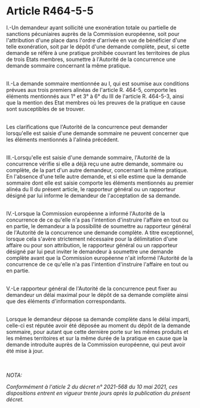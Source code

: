 # Article R464-5-5

<p>I.-Un demandeur ayant sollicité une exonération totale ou partielle de sanctions pécuniaires auprès de la Commission européenne, soit pour l'attribution d'une place dans l'ordre d'arrivée en vue de bénéficier d'une telle exonération, soit par le dépôt d'une demande complète, peut, si cette demande se réfère à une pratique prohibée couvrant les territoires de plus de trois Etats membres, soumettre à l'Autorité de la concurrence une demande sommaire concernant la même pratique.<br/><br/>

II.-La demande sommaire mentionnée au I, qui est soumise aux conditions prévues aux trois premiers alinéas de l'article R. 464-5, comporte les éléments mentionnés aux 1° et 3° à 6° du III de l'article R. 464-5-3, ainsi que la mention des Etat membres où les preuves de la pratique en cause sont susceptibles de se trouver.<br/><br/>

Les clarifications que l'Autorité de la concurrence peut demander lorsqu'elle est saisie d'une demande sommaire ne peuvent concerner que les éléments mentionnés à l'alinéa précédent.<br/><br/>

III.-Lorsqu'elle est saisie d'une demande sommaire, l'Autorité de la concurrence vérifie si elle a déjà reçu une autre demande, sommaire ou complète, de la part d'un autre demandeur, concernant la même pratique. En l'absence d'une telle autre demande, et si elle estime que la demande sommaire dont elle est saisie comporte les éléments mentionnés au premier alinéa du II du présent article, le rapporteur général ou un rapporteur désigné par lui informe le demandeur de l'acceptation de sa demande.<br/><br/>

IV.-Lorsque la Commission européenne a informé l'Autorité de la concurrence de ce qu'elle n'a pas l'intention d'instruire l'affaire en tout ou en partie, le demandeur a la possibilité de soumettre au rapporteur général de l'Autorité de la concurrence une demande complète. A titre exceptionnel, lorsque cela s'avère strictement nécessaire pour la délimitation d'une affaire ou pour son attribution, le rapporteur général ou un rapporteur désigné par lui peut inviter le demandeur à soumettre une demande complète avant que la Commission européenne n'ait informé l'Autorité de la concurrence de ce qu'elle n'a pas l'intention d'instruire l'affaire en tout ou en partie.<br/><br/>

V.-Le rapporteur général de l'Autorité de la concurrence peut fixer au demandeur un délai maximal pour le dépôt de sa demande complète ainsi que des éléments d'information correspondants.<br/><br/>

Lorsque le demandeur dépose sa demande complète dans le délai imparti, celle-ci est réputée avoir été déposée au moment du dépôt de la demande sommaire, pour autant que cette dernière porte sur les mêmes produits et les mêmes territoires et sur la même durée de la pratique en cause que la demande introduite auprès de la Commission européenne, qui peut avoir été mise à jour.</p><br/><br/><i>NOTA:<p>Conformément à l'aticle 2 du décret n° 2021-568 du 10 mai 2021, ces dispositions entrent en vigueur trente jours après la publication du présent décret.</p></i>